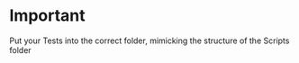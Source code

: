 ﻿# Important

Put your Tests into the correct folder, mimicking the structure of the Scripts folder
